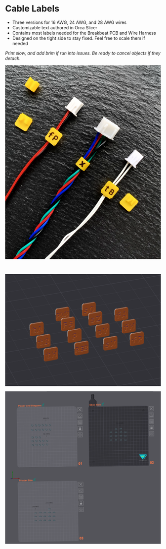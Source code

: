 # Cable Labels

- Three versions for 16 AWG, 24 AWG, and 28 AWG wires
- Customizable text authored in Orca Slicer
- Contains most labels needed for the Breakbeat PCB and Wire Harness
- Designed on the tight side to stay fixed. Feel free to scale them if needed

*Print slow, and add brim if run into issues.  Be ready to cancel objects if they detach.*

![Preview](labels.png)

<br>

![Preview](slice.png)

![Preview](plate.png)